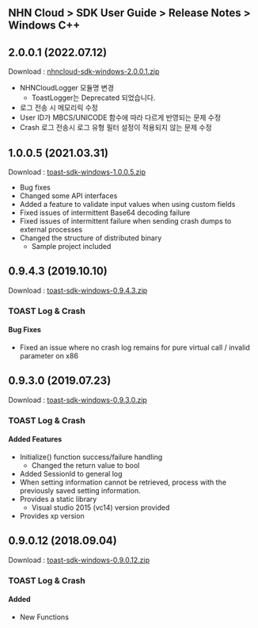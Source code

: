 ## NHN Cloud > SDK User Guide > Release Notes > Windows C++

## 2.0.0.1 (2022.07.12)
Download : [nhncloud-sdk-windows-2.0.0.1.zip](https://static.toastoven.net/toastcloud/sdk_download/toast/windows/2.0.0/nhncloud-sdk-windows-2.0.0.1.zip)
* NHNCloudLogger 모듈명 변경
	* ToastLogger는 Deprecated 되었습니다.
* 로그 전송 시 메모리릭 수정
* User ID가 MBCS/UNICODE 함수에 따라 다르게 반영되는 문제 수정
* Crash 로그 전송시 로그 유형 필터 설정이 적용되지 않는 문제 수정

## 1.0.0.5 (2021.03.31)
Download : [toast-sdk-windows-1.0.0.5.zip](https://static.toastoven.net/toastcloud/sdk_download/toast/windows/1.0.0/toast-sdk-windows-1.0.0.5.zip)
* Bug fixes
* Changed some API interfaces
* Added a feature to validate input values when using custom fields
* Fixed issues of intermittent Base64 decoding failure
* Fixed issues of intermittent failure when sending crash dumps to external processes
* Changed the structure of distributed binary
	* Sample project included

## 0.9.4.3 (2019.10.10)
Download : [toast-sdk-windows-0.9.4.3.zip](https://static.toastoven.net/toastcloud/sdk_download/toast/windows/0.9.4/toast-sdk-windows-0.9.4.3.zip)


### TOAST Log & Crash

#### Bug Fixes

* Fixed an issue where no crash log remains for pure virtual call / invalid parameter on x86

## 0.9.3.0 (2019.07.23)
Download : [toast-sdk-windows-0.9.3.0.zip](https://static.toastoven.net/toastcloud/sdk_download/toast/windows/0.9.3/toast-sdk-windows-0.9.3.0.zip)

### TOAST Log & Crash

#### Added Features

* Initialize() function success/failure handling
	* Changed the return value to bool
* Added SessionId to general log
* When setting information cannot be retrieved, process with the previously saved setting information.
* Provides a static library
	* Visual studio 2015 (vc14) version provided
* Provides xp version

## 0.9.0.12 (2018.09.04)
Download : [toast-sdk-windows-0.9.0.12.zip](https://static.toastoven.net/toastcloud/sdk_download/toast/windows/0.9.0/toast-sdk-windows-0.9.0.12.zip)

### TOAST Log & Crash

#### Added

* New Functions

